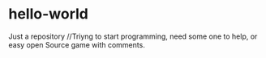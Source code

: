 # hello-world
Just a repository
//Triyng to start programming, need some one to help, or easy open Source game with comments.
